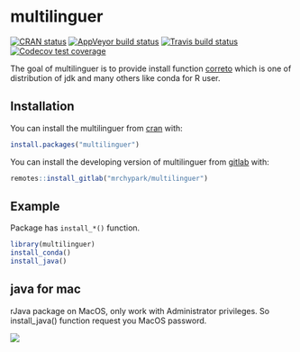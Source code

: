
<!-- README.md is generated from README.Rmd. Please edit that file -->

# multilinguer

<!-- badges: start -->

[![CRAN
status](https://www.r-pkg.org/badges/version/multilinguer)](https://cran.r-project.org/package=multilinguer)
[![AppVeyor build
status](https://ci.appveyor.com/api/projects/status/github/mrchypark/multilinguer?branch=master&svg=true)](https://ci.appveyor.com/project/mrchypark/multilinguer)
[![Travis build
status](https://travis-ci.org/mrchypark/multilinguer.svg?branch=master)](https://travis-ci.org/mrchypark/multilinguer)
[![Codecov test
coverage](https://codecov.io/gh/mrchypark/multilinguer/branch/master/graph/badge.svg)](https://codecov.io/gh/mrchypark/multilinguer?branch=master)
<!-- badges: end -->

The goal of multilinguer is to provide install function
[correto](https://aws.amazon.com/en/corretto/) which is one of
distribution of jdk and many others like conda for R user.

## Installation

You can install the multilinguer from
[cran](https://cran.r-project.org/web/packages/multilinguer/index.html)
with:

``` r
install.packages("multilinguer")
```

You can install the developing version of multilinguer from
[gitlab](https://gitlab.com/mrchypark/multilinguer) with:

``` r
remotes::install_gitlab("mrchypark/multilinguer")
```

## Example

Package has `install_*()` function.

``` r
library(multilinguer)
install_conda()
install_java()
```

## java for mac

rJava package on MacOS, only work with Administrator privileges. So
install\_java() function request you MacOS
password.

![](https://user-images.githubusercontent.com/6179259/73519641-fbbaa700-4444-11ea-9f52-5c3941040506.png)
